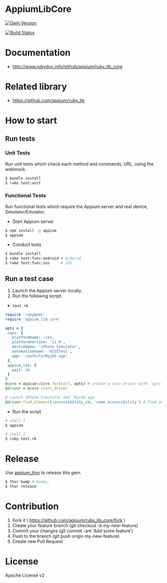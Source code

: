 # AppiumLibCore

[![Gem Version](https://badge.fury.io/rb/appium_lib_core.svg)](https://badge.fury.io/rb/appium_lib_core)


[![Build Status](https://travis-ci.org/appium/ruby_lib_core.svg?branch=master)](https://travis-ci.org/appium/ruby_lib_core)

# Documentation

- http://www.rubydoc.info/github/appium/ruby_lib_core

# Related library
- https://github.com/appium/ruby_lib

# How to start
## Run tests
### Unit Tests
Run unit tests which check each method and commands, URL, using the webmock.

```bash
$ bundle install
$ rake test:unit
```

### Functional Tests
Run functional tests which require the Appium server and real device, Simulator/Emulator.

- Start Appium server
 ```bash
$ npm install -g appium
$ appium
```

- Conduct tests
 ```bash
$ bundle install
$ rake test:func:android # Andorid 
$ rake test:func:ios     # iOS
```

## Run a test case
1. Launch the Appium server locally.
2. Run the following script.

- `test.rb`
 ```ruby
require 'rubygems'
require 'appium_lib_core'

opts = {
  caps: {
    platformName: :ios,
    platformVersion: '11.0',
    deviceName: 'iPhone Simulator',
    automationName: 'XCUITest',
    app: '/path/to/MyiOS.app'
  },
  appium_lib: {
    wait: 30
  }
}
@core = Appium::Core.for(self, opts) # create a core driver with `opts` and extend methods into `self`
@driver = @core.start_driver

# Launch iPhone Simulator and `MyiOS.app`
@driver.find_element(:accessibility_id, 'some accessibility') # find an element
```

- Run the script
```bash
# shell 1
$ appium

# shell 2
$ ruby test.rb
```

# Release
Use [appium_thor](https://github.com/appium/appium_thor) to release this gem.

```bash
$ thor bump # bumpy,
$ thor release
```

# Contribution
1. Fork it ( https://github.com/appium/ruby_lib_core/fork )
2. Create your feature branch (git checkout -b my-new-feature)
3. Commit your changes (git commit -am 'Add some feature')
4. Push to the branch (git push origin my-new-feature)
5. Create new Pull Request

# License
Apache License v2
